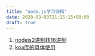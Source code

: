 ```yaml
---
title: "node.js学习归档"
date: 2020-03-03T21:25:15+08:00
draft: true
---
```


1. [nodejs2进制转16进制](/post/hextobin)
2. [koa库的具体使用](/post/koa)